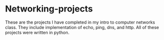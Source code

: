 # Networking-projects
These are the projects I have completed in my intro to computer networks class. 
They include implementation of echo, ping, dns, and http. 
All of these projects were written in python.
